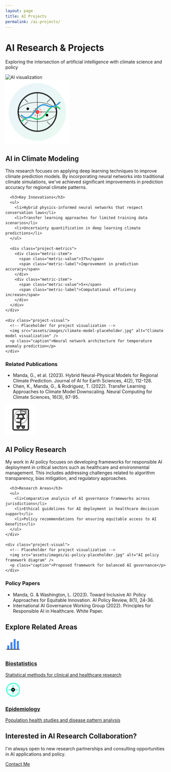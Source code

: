 ```yaml
---
layout: page
title: AI Projects
permalink: /ai-projects/
---
```


<div class="page-header">
  <div class="header-content">
    <h1>AI Research & Projects</h1>
    <p>Exploring the intersection of artificial intelligence with climate science and policy</p>
  </div>
  <div class="header-image">
    <!-- Placeholder for header image -->
    <img src="assets/images/ai-header-placeholder.jpg" alt="AI visualization" />
  </div>
</div>

<section id="climate-modeling" class="project-section">
  <div class="section-header">
    <div class="section-icon">
      <img src="assets/icons/climate-icon.svg" alt="Climate icon" />
    </div>
    <h2>AI in Climate Modeling</h2>
  </div>
  
  <div class="project-content">
    <div class="project-description">
      <p>This research focuses on applying deep learning techniques to improve climate prediction models. By incorporating neural networks into traditional climate simulations, we've achieved significant improvements in prediction accuracy for regional climate patterns.</p>
      
      <h3>Key Innovations</h3>
      <ul>
        <li>Hybrid physics-informed neural networks that respect conservation laws</li>
        <li>Transfer learning approaches for limited training data scenarios</li>
        <li>Uncertainty quantification in deep learning climate predictions</li>
      </ul>
      
      <div class="project-metrics">
        <div class="metric-item">
          <span class="metric-value">37%</span>
          <span class="metric-label">Improvement in prediction accuracy</span>
        </div>
        <div class="metric-item">
          <span class="metric-value">5×</span>
          <span class="metric-label">Computational efficiency increase</span>
        </div>
      </div>
    </div>
    
    <div class="project-visual">
      <!-- Placeholder for project visualization -->
      <img src="assets/images/climate-model-placeholder.jpg" alt="Climate model visualization" />
      <p class="caption">Neural network architecture for temperature anomaly prediction</p>
    </div>
  </div>
  
  <div class="project-publications">
    <h3>Related Publications</h3>
    <ul class="publication-list">
      <li>
        <span class="pub-authors">Manda, G., et al.</span> (2023). 
        <span class="pub-title">Hybrid Neural-Physical Models for Regional Climate Prediction</span>. 
        <span class="pub-journal">Journal of AI for Earth Sciences</span>, 4(2), 112-128.
      </li>
      <li>
        <span class="pub-authors">Chen, K., Manda, G., &amp; Rodriguez, T.</span> (2022). 
        <span class="pub-title">Transfer Learning Approaches to Climate Model Downscaling</span>. 
        <span class="pub-journal">Neural Computing for Climate Sciences</span>, 16(3), 87-95.
      </li>
    </ul>
  </div>
</section>

<section id="ai-policy" class="project-section">
  <div class="section-header">
    <div class="section-icon">
      <img src="assets/icons/policy-icon.svg" alt="Policy icon" />
    </div>
    <h2>AI Policy Research</h2>
  </div>
  
  <div class="project-content">
    <div class="project-description">
      <p>My work in AI policy focuses on developing frameworks for responsible AI deployment in critical sectors such as healthcare and environmental management. This includes addressing challenges related to algorithm transparency, bias mitigation, and regulatory approaches.</p>
      
      <h3>Research Areas</h3>
      <ul>
        <li>Comparative analysis of AI governance frameworks across jurisdictions</li>
        <li>Ethical guidelines for AI deployment in healthcare decision support</li>
        <li>Policy recommendations for ensuring equitable access to AI benefits</li>
      </ul>
    </div>
    
    <div class="project-visual">
      <!-- Placeholder for project visualization -->
      <img src="assets/images/ai-policy-placeholder.jpg" alt="AI policy framework diagram" />
      <p class="caption">Proposed framework for balanced AI governance</p>
    </div>
  </div>
  
  <div class="project-publications">
    <h3>Policy Papers</h3>
    <ul class="publication-list">
      <li>
        <span class="pub-authors">Manda, G. &amp; Washington, L.</span> (2023). 
        <span class="pub-title">Toward Inclusive AI: Policy Approaches for Equitable Innovation</span>. 
        <span class="pub-journal">AI Policy Review</span>, 8(1), 24-36.
      </li>
      <li>
        <span class="pub-authors">International AI Governance Working Group</span> (2022). 
        <span class="pub-title">Principles for Responsible AI in Healthcare</span>. 
        <span class="pub-type">White Paper</span>.
      </li>
    </ul>
  </div>
</section>

<section class="related-projects">
  <h2>Explore Related Areas</h2>
  <div class="related-grid">
    <a href="biostatistics" class="related-card">
      <div class="related-icon">
        <img src="assets/icons/stats-icon.svg" alt="Statistics icon" />
      </div>
      <h3>Biostatistics</h3>
      <p>Statistical methods for clinical and healthcare research</p>
    </a>
    <a href="epidemiology" class="related-card">
      <div class="related-icon">
        <img src="assets/icons/epidemiology-icon.svg" alt="Epidemiology icon" />
      </div>
      <h3>Epidemiology</h3>
      <p>Population health studies and disease pattern analysis</p>
    </a>
  </div>
</section>

<div class="cta-section">
  <h2>Interested in AI Research Collaboration?</h2>
  <p>I'm always open to new research partnerships and consulting opportunities in AI applications and policy.</p>
  <a href="contact" class="btn-primary">Contact Me</a>
</div>

